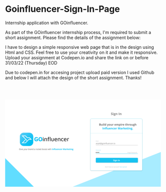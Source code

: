 # Goinfluencer-Sign-In-Page

Internship application with GOinfluencer.

As part of the GOinfluencer internship process, I'm required to submit a short assignment. Please find the details of the assignment below:

I have to design a simple responsive web page that is in the design using Html and CSS. Feel free to use your creativity on it and make it responsive.
Upload your assignment at Codepen.io and share the link on or before 31/03/22 (Thursday) EOD

Due to codepen.in for accesing project upload paid version I used Github and below I will attach the design of the short assignment. Thanks!

<br>
<br>

![This is an image](https://github.com/Gemechu-Taye/Goinfluencer-Sign-In-Page/blob/main/Sign%20In%20(1).png)
